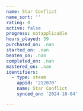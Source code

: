 ```yaml
---
name: Star Conflict
name_sort: ''
rating: 0
active: false
progress: notapplicable
hours_played: 39
purchased_on: .nan
started_on: .nan
beaten_on: .nan
completed_on: .nan
mastered_on: .nan
identifiers:
  - type: steam
    appid: '212070'
    name: Star Conflict
    synced_on: '2024-10-04'

---
```

